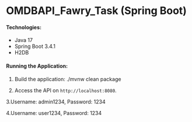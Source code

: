 # OMDBAPI_Fawry_Task (Spring Boot)

#### Technologies:
- Java 17
- Spring Boot 3.4.1
- H2DB

#### Running the Application:
1. Build the application:
   ./mvnw clean package
   
2. Access the API on `http://localhost:8080`.

3.Username: admin1234, Password: 1234

4.Username: user1234, Password: 1234
